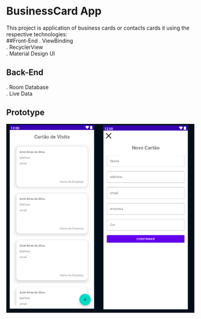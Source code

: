 # BusinessCard App
This project is application of business cards or contacts cards
it using the respective technologies:
<br>
##Front-End
. ViewBinding
<br>
. RecyclerView
<br>
. Material Design UI
<br>
## Back-End
. Room Database
<br>
. Live Data
<br>
## Prototype
<img src="./project.png" height="500" width="500">
